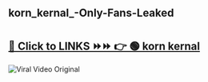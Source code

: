 
 ## korn_kernal_-Only-Fans-Leaked

# <h2><a href="https://clipsfans.com/korn_kernal_&ref=git">🔗 Click to LINKS ⏩⏩ 👉 🟢 korn kernal  </a></h2>

<a href="https://clipsfans.com/korn_kernal_&ref=git" rel="nofollow" data-target="animated-image.originalLink"><img src="https://i.ibb.co.com/xMMVF88/686577567.gif" alt="Viral Video Original" style="max-width: 100%; display: inline-block;" data-target="animated-image.originalImage"></a>

